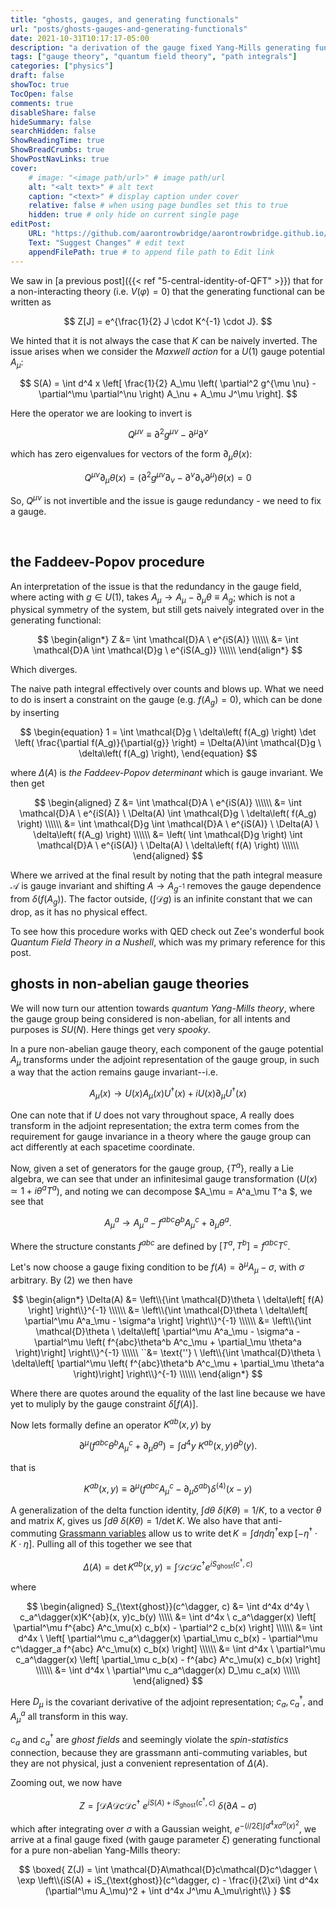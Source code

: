 ```yaml
---
title: "ghosts, gauges, and generating functionals"
url: "posts/ghosts-gauges-and-generating-functionals"
date: 2021-10-31T10:17:17-05:00 
description: "a derivation of the gauge fixed Yang-Mills generating functional, with ghosts"
tags: ["gauge theory", "quantum field theory", "path integrals"]
categories: ["physics"] 
draft: false
showToc: true
TocOpen: false 
comments: true 
disableShare: false
hideSummary: false 
searchHidden: false
ShowReadingTime: true
ShowBreadCrumbs: true
ShowPostNavLinks: true 
cover:
    # image: "<image path/url>" # image path/url
    alt: "<alt text>" # alt text
    caption: "<text>" # display caption under cover
    relative: false # when using page bundles set this to true
    hidden: true # only hide on current single page
editPost:
    URL: "https://github.com/aarontrowbridge/aarontrowbridge.github.io/content"
    Text: "Suggest Changes" # edit text
    appendFilePath: true # to append file path to Edit link
---
```



We saw in [a previous post]({{< ref "5-central-identity-of-QFT" >}}) that for a non-interacting theory (i.e. $V(\varphi) = 0$) that the generating functional can be written as 

$$
Z[J] = e^{\frac{1}{2} J \cdot K^{-1} \cdot J}.
$$

We hinted that it is not always the case that $K$ can be naively inverted. The issue arises when we consider the *Maxwell action* for a $U(1)$ gauge potential $A_\mu$:

$$
S(A) = \int d^4 x \left[ \frac{1}{2} A_\mu \left( \partial^2 g^{\mu \nu} - \partial^\mu \partial^\nu \right) A_\nu + A_\mu J^\mu \right].
$$

Here the operator we are looking to invert is 

$$
\begin{equation}
Q^{\mu \nu} \equiv \partial^2 g^{\mu \nu} - \partial^\mu \partial^\nu
\end{equation}
$$

which has zero eigenvalues for vectors of the form $\partial_\mu \theta(x)$: 

$$
Q^{\mu \nu} \partial_\mu \theta(x) = \left(\partial^2 g^{\mu \nu} \partial_\nu - \partial^\nu \partial_\nu \partial^\mu \right) \theta(x) = 0
$$ 

So, $Q^{\mu \nu}$ is not invertible and the issue is gauge redundancy - we need to fix a gauge.


<br>

## the Faddeev-Popov procedure

An interpretation of the issue is that the redundancy in the gauge field, where acting with $g \in U(1)$, takes $A_\mu \to A_\mu - \partial_\mu \theta \equiv A_g$; which is not a physical symmetry of the system, but still gets naively integrated over in the generating functional: 

$$
\begin{align*}
Z &= \int \mathcal{D}A \ e^{iS(A)} \\\\\\
&= \int \mathcal{D}A \int \mathcal{D}g \ e^{iS(A_g)} \\\\\\
\end{align*}
$$

Which diverges.

The naive path integral effectively over counts and blows up. What we need to do is insert a constraint on the gauge (e.g. $f(A_g) = 0$), which can be done by inserting 

$$
\begin{equation}
1 = \int \mathcal{D}g \ \delta\left( f(A_g) \right) \det \left( \frac{\partial f(A_g)}{\partial{g}} \right) = \Delta(A)\int \mathcal{D}g \ \delta\left( f(A_g) \right), 
\end{equation}
$$ 

where $\Delta(A)$ is *the Faddeev-Popov determinant* which is gauge invariant. We then get 

$$
\begin{aligned}
Z &= \int \mathcal{D}A \ e^{iS(A)} \\\\\\
&= \int \mathcal{D}A \ e^{iS(A)} \ \Delta(A) \int \mathcal{D}g  \ \delta\left( f(A_g) \right) \\\\\\
&= \int \mathcal{D}g \int \mathcal{D}A \ e^{iS(A)} \ \Delta(A) \ \delta\left( f(A_g) \right) \\\\\\
&= \left( \int \mathcal{D}g \right) \int \mathcal{D}A \ e^{iS(A)} \ \Delta(A) \ \delta\left( f(A) \right) \\\\\\
\end{aligned}
$$ 

Where we arrived at the final result by noting that the path integral measure $\mathcal{A}$ is gauge invariant and shifting $A \to A_{g^{-1}}$ removes the gauge dependence from $\delta(f(A_g))$. The factor outside, $\left( \int \mathcal{D}g \right)$ is an infinite constant that we can drop, as it has no physical effect. 


To see how this procedure works with QED check out Zee's wonderful book *Quantum Field Theory in a Nushell*, which was my primary reference for this post. 




## ghosts in non-abelian gauge theories

We will now turn our attention towards *quantum Yang-Mills theory*, where the gauge group being considered is non-abelian, for all intents and purposes is $SU(N)$.  Here things get very *spooky*.

In a pure non-abelian gauge theory, each component of the gauge potential $A_\mu$ transforms under the adjoint representation of the gauge group, in such a way that the action remains gauge invariant--i.e. 

$$
A_\mu(x) \to U(x)A_\mu(x)U^\dagger(x) + iU(x)\partial_\mu U^\dagger(x)
$$

One can note that if $U$ does not vary throughout space, $A$ really does transform in the adjoint representation; the extra term comes from the requirement for gauge invariance in a theory where the gauge group can act differently at each spacetime coordinate.

Now, given a set of generators for the gauge group, $\{T^a\}$, really a Lie algebra, we can see that under an infinitesimal gauge transformation ($U(x) \simeq 1 + i\theta^a T^a$), and noting we can decompose $A_\mu = A^a_\mu T^a $, we see that 

$$
A^a_\mu \to A^a_\mu - f^{abc}\theta^b A^c_\mu + \partial_\mu \theta^a. 
$$ 

Where the structure constants $f^{abc}$ are defined by $[T^a, T^b] = f^{abc}T^c$.

Let's now choose a gauge fixing condition to be $f(A) = \partial^\mu A_\mu - \sigma$, with $\sigma$ arbitrary. By (2) we then have

$$
\begin{align*}
\Delta(A) &= \left\\{\int \mathcal{D}\theta \ \delta\left[ f(A) \right] \right\\}^{-1} \\\\\\
&= \left\\{\int \mathcal{D}\theta \ \delta\left[ \partial^\mu A^a_\mu - \sigma^a \right] \right\\}^{-1} \\\\\\
&= \left\\{\int \mathcal{D}\theta \ \delta\left[ \partial^\mu A^a_\mu - \sigma^a - \partial^\mu \left( f^{abc}\theta^b A^c_\mu + \partial_\mu \theta^a \right)\right] \right\\}^{-1} \\\\\\
``&= \text{''} \ \left\\{\int \mathcal{D}\theta \ \delta\left[ \partial^\mu \left( f^{abc}\theta^b A^c_\mu + \partial_\mu \theta^a \right)\right] \right\\}^{-1} \\\\\\
\end{align*}
$$

Where there are quotes around the equality of the last line because we have yet to muliply by the gauge constraint $\delta[f(A)]$. 

Now lets formally define an operator $K^{ab}(x,y)$ by 

$$
\partial^\mu \left( f^{abc}\theta^b A^c_\mu + \partial_\mu \theta^a \right) = \int d^4y \ K^{ab}(x, y) \theta^b(y).
$$

that is

$$
K^{ab}(x,y) \equiv \partial^\mu \left( f^{abc} A^c_\mu - \partial_\mu \delta^{ab} \right) \delta^{(4)}(x - y)
$$

A generalization of the delta function identity, $\int d\theta \ \delta(K\theta) = 1/K$, to a vector $\theta$ and matrix $K$, gives us $\int d\theta \ \delta(K\theta) = 1 / \det K$.  We also have that anti-commuting [Grassmann variables](https://en.wikipedia.org/wiki/Grassmann_number#Integration) allow us to write $\det K = \int d\eta d\eta^\dagger \exp\left[-\eta^\dagger \cdot K \cdot \eta\right]$.  Pulling all of this together we see that

$$
\Delta(A) = \det K^{ab}(x,y) = \int \mathcal{D} c \mathcal{D} c^\dagger e^{i S_{\text{ghost}}(c^\dagger, c)} 
$$ 

where

$$
\begin{aligned}
S_{\text{ghost}}(c^\dagger, c) &= \int d^4x d^4y \ c_a^\dagger(x)K^{ab}(x, y)c_b(y) \\\\\
&= \int d^4x \ c_a^\dagger(x) \left[  \partial^\mu f^{abc} A^c_\mu(x) c_b(x) - \partial^2 c_b(x) \right] \\\\\\
&= \int d^4x \ \left[ \partial^\mu c_a^\dagger(x) \partial_\mu c_b(x) - \partial^\mu c^\dagger_a f^{abc} A^c_\mu(x) c_b(x) \right] \\\\\\
&= \int d^4x \ \partial^\mu c_a^\dagger(x) \left[ \partial_\mu c_b(x) - f^{abc} A^c_\mu(x) c_b(x) \right] \\\\\\
&= \int d^4x \ \partial^\mu c_a^\dagger(x) D_\mu c_a(x) \\\\\\
\end{aligned}
$$

Here $D_\mu$ is the covariant derivative of the adjoint representation;  $c_a, c_a^\dagger,$ and $A_\mu^a$ all transform in this way.  

$c_a$ and $c_a^\dagger$ are *ghost fields* and seemingly violate the *spin-statistics* connection, because they are grassmann anti-commuting variables, but they are not physical, just a convenient representation of $\Delta(A)$.  

Zooming out, we now have

$$
Z = \int \mathcal{D}A\mathcal{D}c\mathcal{D}c^\dagger \ e^{iS(A) + iS_{\text{ghost}}(c^\dagger, c)} \ \delta(\partial A - \sigma)
$$

which after integrating over $\sigma$ with a Gaussian weight, $e^{ -(i/2\xi) \int d^4x \sigma^a(x)^2}$, we arrive at a final gauge fixed (with gauge parameter $\xi$) generating functional for a pure non-abelian Yang-Mills theory:

$$
\boxed{
Z(J) = \int \mathcal{D}A\mathcal{D}c\mathcal{D}c^\dagger \ \exp \left\\{iS(A) + iS_{\text{ghost}}(c^\dagger, c) - \frac{i}{2\xi} \int d^4x (\partial^\mu A_\mu)^2 + \int d^4x J^\mu A_\mu\right\\}
}
$$
